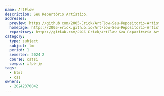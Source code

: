 ```yaml
---
name: ArtFlow
description: Seu Repertório Artístico.
addresses:
  preview: https://github.com/2005-Erick/ArtFlow-Seu-Repositorio-Artistico/blob/main/img/preview-2.png
  homepage: https://2005-erick.github.io/ArtFlow-Seu-Repositorio-Artistico/
  repository: https://github.com/2005-Erick/ArtFlow-Seu-Repositorio-Artistico
category:
  type: subject
  subject: lm
  period: 1
  semester: 2024.2
  course: cstsi
  campus: ifpb-jp
tags:
  - html
  - css
owners:
  - 20242370042
---
```

